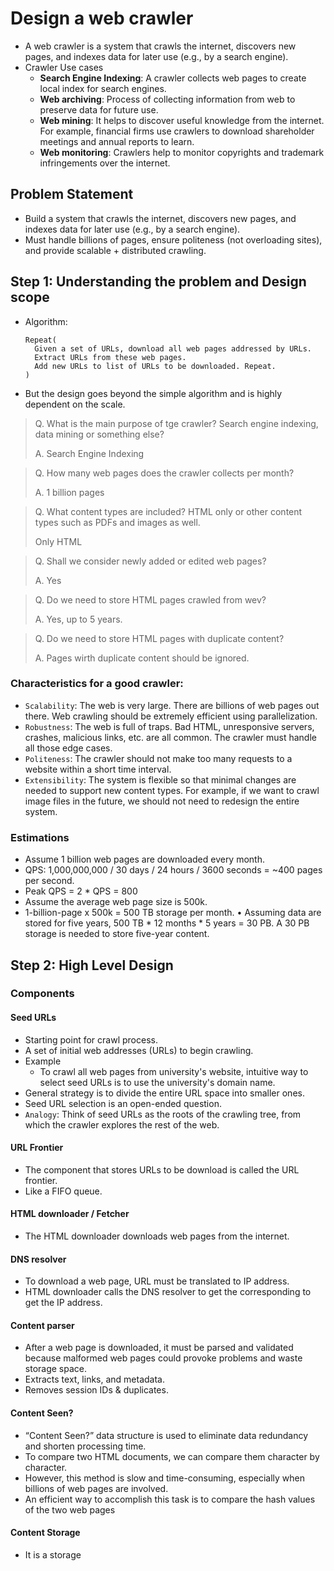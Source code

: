 # Design a web crawler

- A web crawler is a system that crawls the internet, discovers new pages, and indexes data for later use (e.g., by a search engine).
- Crawler Use cases
  - **Search Engine Indexing**: A crawler collects web pages to create local index for search engines.
  - **Web archiving**: Process of collecting information from web to preserve data for future use.
  - **Web mining**: It helps to discover useful knowledge from the internet. For example, financial firms use crawlers to download shareholder meetings and annual reports to learn.
  - **Web monitoring**: Crawlers help to monitor copyrights and trademark infringements over the internet.

## Problem Statement

- Build a system that crawls the internet, discovers new pages, and indexes data for later use (e.g., by a search engine).
- Must handle billions of pages, ensure politeness (not overloading sites), and provide scalable + distributed crawling.

## Step 1: Understanding the problem and Design scope

- Algorithm:
  ```
  Repeat(
    Given a set of URLs, download all web pages addressed by URLs.
    Extract URLs from these web pages.
    Add new URLs to list of URLs to be downloaded. Repeat.
  )
  ```
- But the design goes beyond the simple algorithm and is highly dependent on the scale.

> Q. What is the main purpose of tge crawler? Search engine indexing, data mining or something else?
> 
> A. Search Engine Indexing

> Q. How many web pages does the crawler collects per month?
> 
> A. 1 billion pages

> Q. What content types are included? HTML only or other content types such as PDFs and images as well.
> 
> Only HTML

> Q. Shall we consider newly added or edited web pages?
> 
> A. Yes

> Q. Do we need to store HTML pages crawled from wev?
> 
> A. Yes, up to 5 years.

> Q. Do we need to store HTML pages with duplicate content?
> 
> A. Pages wirth duplicate content should be ignored.

### Characteristics for a good crawler:
  - `Scalability`: The web is very large. There are billions of web pages out there. Web
    crawling should be extremely efficient using parallelization.
  - `Robustness`: The web is full of traps. Bad HTML, unresponsive servers, crashes,
    malicious links, etc. are all common. The crawler must handle all those edge cases.
  - `Politeness`: The crawler should not make too many requests to a website within a short
    time interval.
  - `Extensibility`: The system is flexible so that minimal changes are needed to support new
    content types. For example, if we want to crawl image files in the future, we should not
    need to redesign the entire system.

### Estimations

- Assume 1 billion web pages are downloaded every month.
- QPS: 1,000,000,000 / 30 days / 24 hours / 3600 seconds = ~400 pages per second. 
- Peak QPS = 2 * QPS = 800 
- Assume the average web page size is 500k.
- 1-billion-page x 500k = 500 TB storage per month. 
• Assuming data are stored for five years, 500 TB * 12 months * 5 years = 30 PB. A 30 PB
storage is needed to store five-year content.

## Step 2: High Level Design

### Components

#### Seed URLs
- Starting point for crawl process.
- A set of initial web addresses (URLs) to begin crawling.
- Example
  - To crawl all web pages from university's website, intuitive way to select seed URLs is to use the university's domain name.
- General strategy is to divide the entire URL space into smaller ones.
- Seed URL selection is an open-ended question.
- `Analogy`: Think of seed URLs as the roots of the crawling tree, from which the crawler explores the rest of the web.

#### URL Frontier
- The component that stores URLs to be download is called the URL frontier.
- Like a FIFO queue.

#### HTML downloader / Fetcher
- The HTML downloader downloads web pages from the internet.

#### DNS resolver
- To download a web page, URL must be translated to IP address.
- HTML downloader calls the DNS resolver to get the corresponding to get the IP address.

#### Content parser
- After a web page is downloaded, it must be parsed and validated because malformed web pages could provoke problems and waste storage space.
- Extracts text, links, and metadata.
- Removes session IDs & duplicates.

#### Content Seen?
- “Content Seen?” data structure is used to eliminate data redundancy and shorten processing time.
- To compare two HTML documents, we can compare them character by character. 
- However, this method is slow and time-consuming, especially when billions of web pages are involved. 
- An efficient way to accomplish this task is to compare the hash values of the two web pages

#### Content Storage
- It is a storage